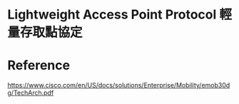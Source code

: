 # Lightweight Access Point Protocol 輕量存取點協定 #

# Reference #

https://www.cisco.com/en/US/docs/solutions/Enterprise/Mobility/emob30dg/TechArch.pdf